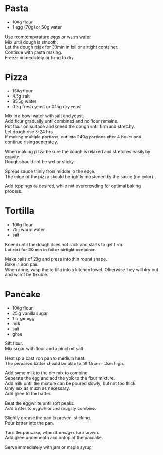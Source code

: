 # Pasta
- 100g flour  
- 1 egg (70g) or 50g water  


Use roomtemperature eggs or warm water.  
Mix until dough is smooth.  
Let the dough relax for 30min in foil or airtight container.  
Continue with pasta making.  
Freeze immediately or hang to dry.  

# Pizza
- 150g flour
- 4.5g salt
- 85.5g water
- 0.3g fresh yeast or 0.15g dry yeast


Mix in a bowl water with salt and yeast.  
Add flour gradually until combined and no flour remains.  
Put flour on surface and kneed the dough until firm and stretchy.  
Let dough rise 8-24 hrs.  
If making multiple portions, cut into 240g portions after 4 hours and continue
rising seperately.  


When making pizza be sure the dough is relaxed and stretches easily by gravity.  
Dough should not be wet or sticky.  


Spread sauce thinly from middle to the edge.  
The edge of the pizza should be lightly moistened by the sauce (no color).  


Add toppings as desired, while not overcrowding for optimal baking process.  


# Tortilla
- 100g flour
- 75g warm water
- salt


Kneed until the dough does not stick and starts to get firm.  
Let rest for 30 min in foil or airtight container.  


Make balls of 28g and press into thin round shape.  
Bake in iron pan.  
When done, wrap the tortilla into a kitchen towel.
Otherwise they will dry out and won't be flexible.  

# Pancake
- 100g flour
- 25 g vanilla sugar
- 1 large egg
- milk
- salt
- ghee

Sift flour.  
Mix sugar with flour and a pinch of salt.


Heat up a cast iron pan to medium heat.  
The prepared batter should be able to fill 1.5cm - 2cm high.


Add some milk to the dry mix to combine.  
Seperate the egg and add the yolk to the flour mixture.  
Add milk until the mixture can be poured slowly, but not too thick.  
Only mix as much as necessary.  
Add ghee to the batter.  

Beat the eggwhite until soft peaks.  
Add batter to eggwhite and roughly combine.  

Slightly grease the pan to prevent sticking.  
Pour batter into the pan.  


Turn the pancake, when the edges turn brown.  
Add ghee underneath and ontop of the pancake.  


Serve immediately with jam or maple syrup.
